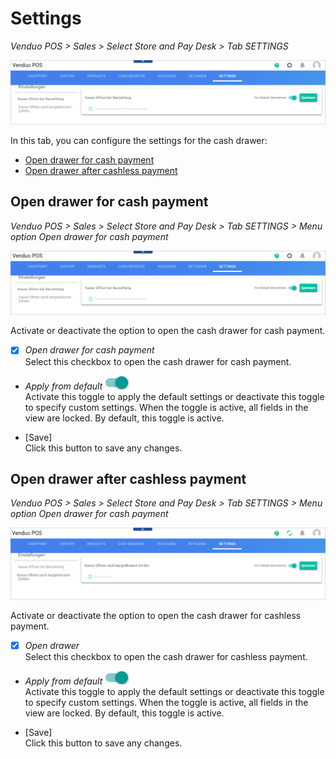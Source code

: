 # Settings

*Venduo POS > Sales > Select Store and Pay Desk > Tab SETTINGS*

![Settings](../../Assets/Screenshots/POS/Sales/Settings/Settings.png "[Settings]")

In this tab, you can configure the settings for the cash drawer:
- [Open drawer for cash payment](#open-drawer-for-cash-payment)
- [Open drawer after cashless payment](#open-drawer-after-cashless-payment)


## Open drawer for cash payment

*Venduo POS > Sales > Select Store and Pay Desk > Tab SETTINGS > Menu option Open drawer for cash payment*

![Open drawer for cash payment](../../Assets/Screenshots/POS/Sales/Settings/Settings01.png "[Open drawer for cash payment]")

Activate or deactivate the option to open the cash drawer for cash payment.

- [x] *Open drawer for cash payment*   
    Select this checkbox to open the cash drawer for cash payment.

- *Apply from default* ![Toggle](../../Assets/Icons/Toggle.png "[Toggle]")     
    Activate this toggle to apply the default settings or deactivate this toggle to specify custom settings. When the toggle is active, all fields in the view are locked. By default, this toggle is active.

- [Save]   
    Click this button to save any changes.



## Open drawer after cashless payment

*Venduo POS > Sales > Select Store and Pay Desk > Tab SETTINGS > Menu option Open drawer for cash payment*

![Open drawer after cashless payment](../../Assets/Screenshots/POS/Sales/Settings/Settings02.png "[Open drawer after cashless payment]")

Activate or deactivate the option to open the cash drawer for cashless payment.

- [x] *Open drawer*    
    Select this checkbox to open the cash drawer for cashless payment.

- *Apply from default* ![Toggle](../../Assets/Icons/Toggle.png "[Toggle]")     
    Activate this toggle to apply the default settings or deactivate this toggle to specify custom settings. When the toggle is active, all fields in the view are locked. By default, this toggle is active.

- [Save]   
    Click this button to save any changes.
